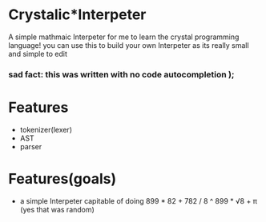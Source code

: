 # Crystalic*Interpeter
A simple mathmaic Interpeter for me to learn the crystal programming language!
you can use this to build your own Interpeter as its really small and simple to edit

### sad fact: this was written with no code autocompletion );
# Features
- tokenizer(lexer)
- AST
- parser

# Features(goals)
- a simple Interpeter capitable of doing 899 * 82 + 782 / 8 ^ 899 * √8 + π (yes that was random)
